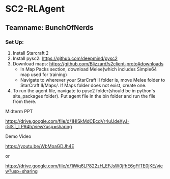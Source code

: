 # SC2-RLAgent
## Teamname: BunchOfNerds
### Set Up:
1. Install Starcraft 2
2. Install pysc2: https://github.com/deepmind/pysc2
3. Download maps: https://github.com/Blizzard/s2client-proto#downloads
    - In Map Packs section, download Melee(which includes Simple64 map used for training)
    - Navigate to wherever your StarCraft II folder is, move Melee folder to StarCraft II/Maps/. If Maps folder does not exist, create one.
4. To run the agent file, navigate to pysc2 folder(should be in python's site_packages folder). Put agent file in the bin folder and run the file from there. 

Midterm PPT

https://drive.google.com/file/d/1HISkMdCEcdVr4uUdeXyJ-r5lST_LP94h/view?usp=sharing

Demo Video

https://youtu.be/WbMoaGDJh4E

or

https://drive.google.com/file/d/1iWq6LP822zH_EFJsW0jfhE6gFfTE0jKE/view?usp=sharing


